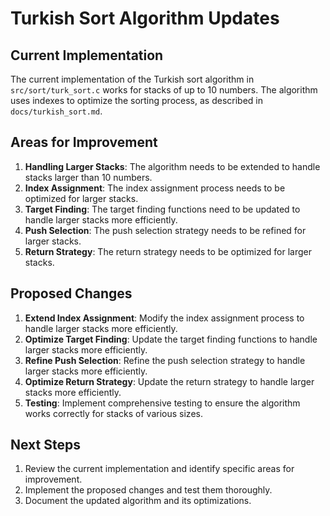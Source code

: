 # Turkish Sort Algorithm Updates

## Current Implementation
The current implementation of the Turkish sort algorithm in `src/sort/turk_sort.c` works for stacks of up to 10 numbers. The algorithm uses indexes to optimize the sorting process, as described in `docs/turkish_sort.md`.

## Areas for Improvement
1. **Handling Larger Stacks**: The algorithm needs to be extended to handle stacks larger than 10 numbers.
2. **Index Assignment**: The index assignment process needs to be optimized for larger stacks.
3. **Target Finding**: The target finding functions need to be updated to handle larger stacks more efficiently.
4. **Push Selection**: The push selection strategy needs to be refined for larger stacks.
5. **Return Strategy**: The return strategy needs to be optimized for larger stacks.

## Proposed Changes
1. **Extend Index Assignment**: Modify the index assignment process to handle larger stacks more efficiently.
2. **Optimize Target Finding**: Update the target finding functions to handle larger stacks more efficiently.
3. **Refine Push Selection**: Refine the push selection strategy to handle larger stacks more efficiently.
4. **Optimize Return Strategy**: Update the return strategy to handle larger stacks more efficiently.
5. **Testing**: Implement comprehensive testing to ensure the algorithm works correctly for stacks of various sizes.

## Next Steps
1. Review the current implementation and identify specific areas for improvement.
2. Implement the proposed changes and test them thoroughly.
3. Document the updated algorithm and its optimizations.
